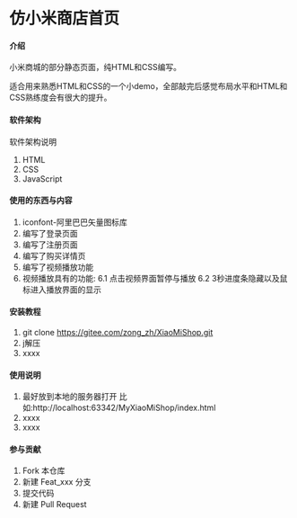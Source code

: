 # 仿小米商店首页

#### 介绍
小米商城的部分静态页面，纯HTML和CSS编写。

适合用来熟悉HTML和CSS的一个小demo，全部敲完后感觉布局水平和HTML和CSS熟练度会有很大的提升。

#### 软件架构
软件架构说明

1. HTML
2. CSS
3. JavaScript

#### 使用的东西与内容

1. iconfont-阿里巴巴矢量图标库
2. 编写了登录页面
3. 编写了注册页面
4. 编写了购买详情页
5. 编写了视频播放功能
6. 视频播放具有的功能:
    6.1 点击视频界面暂停与播放
    6.2 3秒进度条隐藏以及鼠标进入播放界面的显示

#### 安装教程

1.  git clone https://gitee.com/zong_zh/XiaoMiShop.git
2.  j解压
3.  xxxx

#### 使用说明

1.  最好放到本地的服务器打开 比如:http://localhost:63342/MyXiaoMiShop/index.html
2.  xxxx
3.  xxxx

#### 参与贡献

1.  Fork 本仓库
2.  新建 Feat_xxx 分支
3.  提交代码
4.  新建 Pull Request
